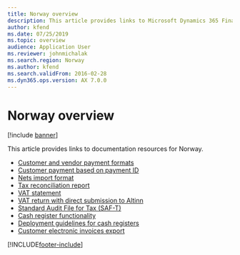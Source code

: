 ```yaml
---
title: Norway overview
description: This article provides links to Microsoft Dynamics 365 Finance documentation resources for Norway.
author: kfend
ms.date: 07/25/2019
ms.topic: overview
audience: Application User
ms.reviewer: johnmichalak
ms.search.region: Norway
ms.author: kfend
ms.search.validFrom: 2016-02-28
ms.dyn365.ops.version: AX 7.0.0
---
```


# Norway overview

[!include [banner](../../includes/banner.md)]

This article provides links to documentation resources for Norway.

- [Customer and vendor payment formats](no-00003-customer-vendor-payment-formats.md)
- [Customer payment based on payment ID](no-00002-customer-payment-based-payment-id.md)
- [Nets import format](emea-nor-nets-import-format.md)
- [Tax reconciliation report](../europe/emea-tax-reconciliation-report.md)
- [VAT statement](emea-nor-sales-tax-payment-report.md)
- [VAT return with direct submission to Altinn](emea-nor-vat-return.md)
- [Standard Audit File for Tax (SAF-T)](emea-nor-satndard-audit-file-for-tax.md)
- [Cash register functionality](../../../commerce/localizations/norway/emea-nor-cash-registers.md)
- [Deployment guidelines for cash registers](../../../commerce/localizations/dev-itpro/emea-nor-loc-deployment-guidelines.md)
- [Customer electronic invoices export](emea-nor-e-invoices.md)



[!INCLUDE[footer-include](../../../includes/footer-banner.md)]
